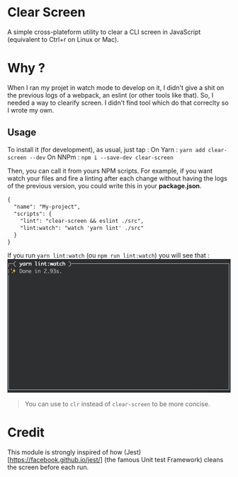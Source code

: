Clear Screen
===

A simple cross-plateform utility to clear a CLI screen in JavaScript (equivalent to Ctrl+r on Linux or Mac).

# Why ?

When I ran my projet in watch mode to develop on it, I didn't give a shit on the previous logs of a webpack, an eslint (or other tools like that). So, I needed a way to clearify screen. I didn't find tool which do that correclty so I wrote my own.

## Usage

To install it (for development), as usual, just tap :
On Yarn : `yarn add clear-screen --dev`
On NNPm : `npm i --save-dev clear-screen`

Then, you can call it from yours NPM scripts.
For example, if you want watch your files and fire a linting after each change without having the logs of the previous version, you could write this in your **package.json**.

```
{
  "name": "My-project",
  "scripts": {
    "lint": "clear-screen && eslint ./src",
    "lint:watch": "watch 'yarn lint' ./src"
  }
}
```

If you run `yarn lint:watch` (ou `npm run lint:watch`) you will see that :
![clear-screen in action](./clean-screen.gif)

> You can use to `clr` instead of `clear-screen` to be more concise.

# Credit

This module is strongly inspired of how (Jest)[https://facebook.github.io/jest/] (the famous Unit test Framework) cleans the screen before each run.